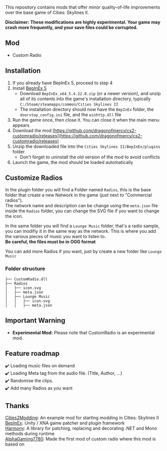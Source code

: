This repository contains mods that offer minor quality-of-life improvements over the base game of Cities: Skylines II.

**Disclaimer: These modifications are highly experimental. Your game may crash more frequently, and your save files could be corrupted.**

## Mod

* Custom Radio

## Installation

1. If you already have BepInEx 5, proceed to step 4
2. Install [BepInEx 5](https://github.com/BepInEx/BepInEx/releases)
   * Download `BepInEx_x64_5.4.22.0.zip` (or a newer version), and unzip all of its contents into the game's installation directory, typically `C:/Steam/steamapps/common/Cities Skylines II`
   * The installation directory should now have the `BepInEx` folder, the `doorstop_config.ini` file, and the `winhttp.dll` file
3. Run the game once, then close it. You can close it when the main menu appears
4. Download the mod [https://github.com/dragonofmercy/cs2-customradio/releases](https://github.com/dragonofmercy/cs2-customradio/releases)
5. Unzip the downloaded file into the `Cities Skylines II/BepInEx/plugins` folder
   * Don't forget to uninstall the old version of the mod to avoid conflicts
6. Launch the game, the mod should be loaded automatically

## Customize Radios

In the plugin folder you will find a Folder named `Radios`, this is the base folder that create a new Network in the game (just next to "Commercial radios").  
The network name and description can be change using the `meta.json` file inside the `Radios` folder, you can change the SVG file if you want to change the icon.

In the same folder you will find a `Lounge Music` folder, that's a radio sample, you can modifiy it in the same way as the network. This is where you add the various pieces of music you want to listen to.  
**Be careful, the files must be in OGG format**

You can add more Radios if you want, just by create a new folder like `Lounge Music`

### Folder structure

````
├── CustomRadio.dll
├── Radios
│   ├── icon.svg
│   ├── meta.json
│   ├── Lounge Music
│   │   ├── icon.svg
│   │   ├── meta.json
````
## Important Warning

* **Experimental Mod:** Please note that CustomRadio is an experimental mod.

## Feature roadmap

✔️ Loading music files on demand  
✔️ Loading Meta tag from the audio file. (Title, Author, ...)  
✔️ Randomise the clips.  
✔️ Add many Radios as you want

## Thanks

[Cities2Modding](https://github.com/optimus-code/Cities2Modding): An example mod for starting modding in Cities: Skylines II  
[BepInEx](https://github.com/BepInEx/BepInEx): Unity / XNA game patcher and plugin framework  
[Harmony](https://github.com/pardeike/Harmony): A library for patching, replacing and decorating .NET and Mono methods during runtime  
[AlphaGaming7780](https://github.com/AlphaGaming7780): Made the first mod of custom radio where this mod is based on  
